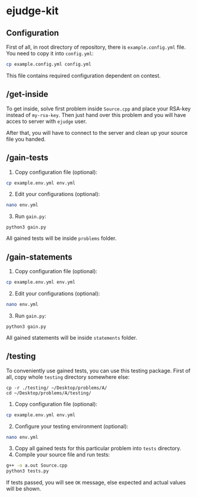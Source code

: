 
# ejudge-kit

## Configuration
First of all, in root directory of repository, there is `example.config.yml` file. You need to copy it into `config.yml`:
```bash
cp example.config.yml config.yml
```
This file contains required configuration dependent on contest. 
## /get-inside
To get inside, solve first problem inside `Source.cpp` and place your RSA-key instead of `my-rsa-key`. Then just hand over this problem and you will have acces to server with `ejudge` user.

After that, you will have to connect to the server and clean up your source file you handed.

## /gain-tests 

1. Copy configuration file (optional):
```bash
cp example.env.yml env.yml
```
2. Edit your configurations (optional):
```bash
nano env.yml
```
3. Run `gain.py`:
```
python3 gain.py
```
All gained tests will be inside `problems` folder.

## /gain-statements
1. Copy configuration file (optional):
```bash
cp example.env.yml env.yml
```
2. Edit your configurations (optional):
```bash
nano env.yml
```
3. Run `gain.py`:
```
python3 gain.py
```
All gained statements will be inside `statements` folder.

## /testing
To conveniently use gained tests, you can use this testing package.
First of all, copy whole `testing` directory somewhere else:
```
cp -r ./testing/ ~/Desktop/problems/A/
cd ~/Desktop/problems/A/testing/
```
1. Copy configuration file (optional):
```bash
cp example.env.yml env.yml
```
2. Configure your testing environment (optional):
```bash
nano env.yml
```
3. Copy all gained tests for this particular problem into `tests` directory.
4. Compile your source file and run tests:
```bash
g++ -o a.out Source.cpp
python3 tests.py
```
If tests passed, you will see `OK` message, else expected and actual values will be shown.

